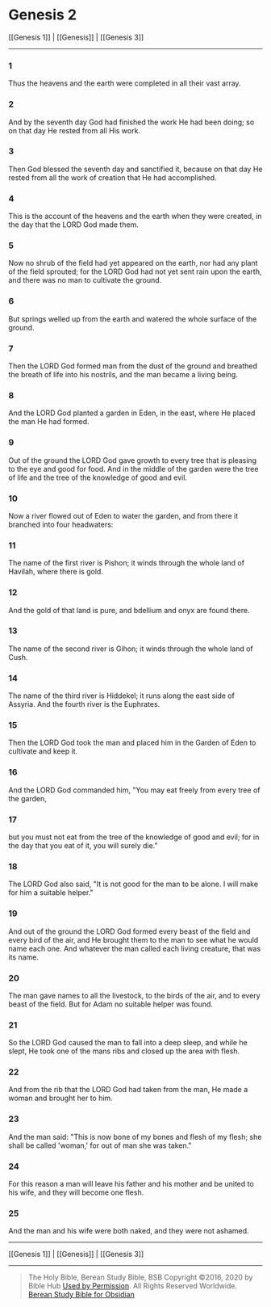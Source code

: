 # Genesis 2

[[Genesis 1]] | [[Genesis]] | [[Genesis 3]]

---

### 1
Thus the heavens and the earth were completed in all their vast array.

### 2
And by the seventh day God had finished the work He had been doing; so on that day He rested from all His work.

### 3
Then God blessed the seventh day and sanctified it, because on that day He rested from all the work of creation that He had accomplished.

### 4
This is the account of the heavens and the earth when they were created, in the day that the LORD God made them.

### 5
Now no shrub of the field had yet appeared on the earth, nor had any plant of the field sprouted; for the LORD God had not yet sent rain upon the earth, and there was no man to cultivate the ground.

### 6
But springs welled up from the earth and watered the whole surface of the ground.

### 7
Then the LORD God formed man from the dust of the ground and breathed the breath of life into his nostrils, and the man became a living being.

### 8
And the LORD God planted a garden in Eden, in the east, where He placed the man He had formed.

### 9
Out of the ground the LORD God gave growth to every tree that is pleasing to the eye and good for food. And in the middle of the garden were the tree of life and the tree of the knowledge of good and evil.

### 10
Now a river flowed out of Eden to water the garden, and from there it branched into four headwaters:

### 11
The name of the first river is Pishon; it winds through the whole land of Havilah, where there is gold.

### 12
And the gold of that land is pure, and bdellium and onyx are found there.

### 13
The name of the second river is Gihon; it winds through the whole land of Cush.

### 14
The name of the third river is Hiddekel; it runs along the east side of Assyria. And the fourth river is the Euphrates.

### 15
Then the LORD God took the man and placed him in the Garden of Eden to cultivate and keep it.

### 16
And the LORD God commanded him, "You may eat freely from every tree of the garden,

### 17
but you must not eat from the tree of the knowledge of good and evil; for in the day that you eat of it, you will surely die."

### 18
The LORD God also said, "It is not good for the man to be alone. I will make for him a suitable helper."

### 19
And out of the ground the LORD God formed every beast of the field and every bird of the air, and He brought them to the man to see what he would name each one. And whatever the man called each living creature, that was its name.

### 20
The man gave names to all the livestock, to the birds of the air, and to every beast of the field. But for Adam no suitable helper was found.

### 21
So the LORD God caused the man to fall into a deep sleep, and while he slept, He took one of the mans ribs and closed up the area with flesh.

### 22
And from the rib that the LORD God had taken from the man, He made a woman and brought her to him.

### 23
And the man said: "This is now bone of my bones and flesh of my flesh; she shall be called 'woman,' for out of man she was taken."

### 24
For this reason a man will leave his father and his mother and be united to his wife, and they will become one flesh.

### 25
And the man and his wife were both naked, and they were not ashamed.

---

[[Genesis 1]] | [[Genesis]] | [[Genesis 3]]

---

> The Holy Bible, Berean Study Bible, BSB
> Copyright &copy;2016, 2020 by Bible Hub
> [Used by Permission](https://berean.bible/terms.htm). All Rights Reserved Worldwide.
> [Berean Study Bible for Obsidian](https://github.com/gapmiss/berean-study-bible-for-obsidian)

